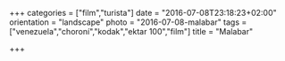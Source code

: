 +++
categories = ["film","turista"]
date = "2016-07-08T23:18:23+02:00"
orientation = "landscape"
photo = "2016-07-08-malabar"
tags = ["venezuela","choroní","kodak","ektar 100","film"]
title = "Malabar"

+++
